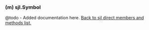 ### (m) sjl.Symbol
@todo - Added documentation here.
[Back to sjl direct members and methods list.](#sjl-direct-members-and-methods)
